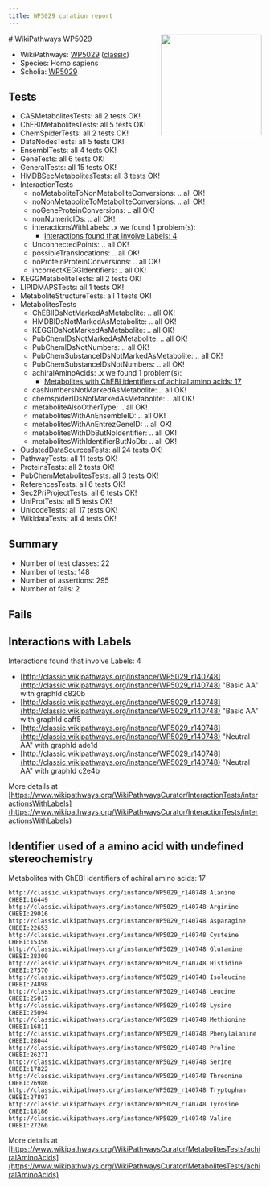 ```yaml
---
title: WP5029 curation report
---
```


<img style="float: right; width: 200px" src="https://upload.wikimedia.org/wikipedia/commons/thumb/8/83/Wplogo_with_text_500.png/640px-Wplogo_with_text_500.png" />
# WikiPathways WP5029

* WikiPathways: [WP5029](https://wikipathways.org/pathways/WP5029) ([classic](https://classic.wikipathways.org/instance/WP5029))
* Species: Homo sapiens
* Scholia: [WP5029](https://scholia.toolforge.org/wikipathways/WP5029)
## Tests
* CASMetabolitesTests: all 2 tests OK!
* ChEBIMetabolitesTests: all 5 tests OK!
* ChemSpiderTests: all 2 tests OK!
* DataNodesTests: all 5 tests OK!
* EnsemblTests: all 4 tests OK!
* GeneTests: all 6 tests OK!
* GeneralTests: all 15 tests OK!
* HMDBSecMetabolitesTests: all 3 tests OK!
* InteractionTests
    * noMetaboliteToNonMetaboliteConversions: .. all OK!
    * noNonMetaboliteToMetaboliteConversions: .. all OK!
    * noGeneProteinConversions: .. all OK!
    * nonNumericIDs: .. all OK!
    * interactionsWithLabels: .x we found 1 problem(s):
        * [Interactions found that involve Labels: 4](#630d267b)
    * UnconnectedPoints: .. all OK!
    * possibleTranslocations: .. all OK!
    * noProteinProteinConversions: .. all OK!
    * incorrectKEGGIdentifiers: .. all OK!
* KEGGMetaboliteTests: all 2 tests OK!
* LIPIDMAPSTests: all 1 tests OK!
* MetaboliteStructureTests: all 1 tests OK!
* MetabolitesTests
    * ChEBIIDsNotMarkedAsMetabolite: .. all OK!
    * HMDBIDsNotMarkedAsMetabolite: .. all OK!
    * KEGGIDsNotMarkedAsMetabolite: .. all OK!
    * PubChemIDsNotMarkedAsMetabolite: .. all OK!
    * PubChemIDsNotNumbers: .. all OK!
    * PubChemSubstanceIDsNotMarkedAsMetabolite: .. all OK!
    * PubChemSubstanceIDsNotNumbers: .. all OK!
    * achiralAminoAcids: .x we found 1 problem(s):
        * [Metabolites with ChEBI identifiers of achiral amino acids: 17](#e6d4b169)
    * casNumbersNotMarkedAsMetabolite: .. all OK!
    * chemspiderIDsNotMarkedAsMetabolite: .. all OK!
    * metaboliteAlsoOtherType: .. all OK!
    * metabolitesWithAnEnsembleID: .. all OK!
    * metabolitesWithAnEntrezGeneID: .. all OK!
    * metabolitesWithDbButNoIdentifier: .. all OK!
    * metabolitesWithIdentifierButNoDb: .. all OK!
* OudatedDataSourcesTests: all 24 tests OK!
* PathwayTests: all 11 tests OK!
* ProteinsTests: all 2 tests OK!
* PubChemMetabolitesTests: all 3 tests OK!
* ReferencesTests: all 6 tests OK!
* Sec2PriProjectTests: all 6 tests OK!
* UniProtTests: all 5 tests OK!
* UnicodeTests: all 17 tests OK!
* WikidataTests: all 4 tests OK!


## Summary

* Number of test classes: 22
* Number of tests: 148
* Number of assertions: 295
* Number of fails: 2

## Fails

<a name="630d267b" />

## Interactions with Labels

Interactions found that involve Labels: 4

* [http://classic.wikipathways.org/instance/WP5029_r140748](http://classic.wikipathways.org/instance/WP5029_r140748) "Basic AA" with graphId c820b
* [http://classic.wikipathways.org/instance/WP5029_r140748](http://classic.wikipathways.org/instance/WP5029_r140748) "Basic AA" with graphId caff5
* [http://classic.wikipathways.org/instance/WP5029_r140748](http://classic.wikipathways.org/instance/WP5029_r140748) "Neutral AA" with graphId ade1d
* [http://classic.wikipathways.org/instance/WP5029_r140748](http://classic.wikipathways.org/instance/WP5029_r140748) "Neutral AA" with graphId c2e4b


More details at [https://www.wikipathways.org/WikiPathwaysCurator/InteractionTests/interactionsWithLabels](https://www.wikipathways.org/WikiPathwaysCurator/InteractionTests/interactionsWithLabels)

<a name="e6d4b169" />

## Identifier used of a amino acid with undefined stereochemistry

Metabolites with ChEBI identifiers of achiral amino acids: 17
```
http://classic.wikipathways.org/instance/WP5029_r140748 Alanine CHEBI:16449
http://classic.wikipathways.org/instance/WP5029_r140748 Arginine CHEBI:29016
http://classic.wikipathways.org/instance/WP5029_r140748 Asparagine CHEBI:22653
http://classic.wikipathways.org/instance/WP5029_r140748 Cysteine CHEBI:15356
http://classic.wikipathways.org/instance/WP5029_r140748 Glutamine CHEBI:28300
http://classic.wikipathways.org/instance/WP5029_r140748 Histidine CHEBI:27570
http://classic.wikipathways.org/instance/WP5029_r140748 Isoleucine CHEBI:24898
http://classic.wikipathways.org/instance/WP5029_r140748 Leucine CHEBI:25017
http://classic.wikipathways.org/instance/WP5029_r140748 Lysine CHEBI:25094
http://classic.wikipathways.org/instance/WP5029_r140748 Methionine CHEBI:16811
http://classic.wikipathways.org/instance/WP5029_r140748 Phenylalanine CHEBI:28044
http://classic.wikipathways.org/instance/WP5029_r140748 Proline CHEBI:26271
http://classic.wikipathways.org/instance/WP5029_r140748 Serine CHEBI:17822
http://classic.wikipathways.org/instance/WP5029_r140748 Threonine CHEBI:26986
http://classic.wikipathways.org/instance/WP5029_r140748 Tryptophan CHEBI:27897
http://classic.wikipathways.org/instance/WP5029_r140748 Tyrosine CHEBI:18186
http://classic.wikipathways.org/instance/WP5029_r140748 Valine CHEBI:27266
```

More details at [https://www.wikipathways.org/WikiPathwaysCurator/MetabolitesTests/achiralAminoAcids](https://www.wikipathways.org/WikiPathwaysCurator/MetabolitesTests/achiralAminoAcids)

